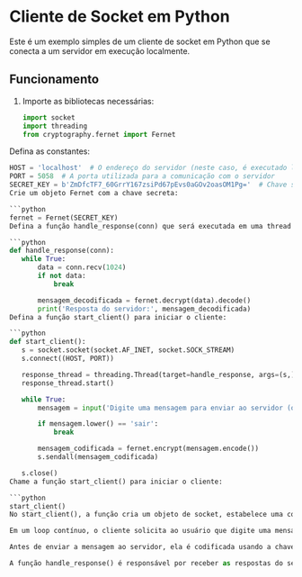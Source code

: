 
# Cliente de Socket em Python

Este é um exemplo simples de um cliente de socket em Python que se conecta a um servidor em execução localmente.

## Funcionamento

1. Importe as bibliotecas necessárias:
   ```python
   import socket
   import threading
   from cryptography.fernet import Fernet
Defina as constantes:

 ```python
HOST = 'localhost'  # O endereço do servidor (neste caso, é executado localmente)
PORT = 5058  # A porta utilizada para a comunicação com o servidor
SECRET_KEY = b'ZmDfcTF7_60GrrY167zsiPd67pEvs0aGOv2oasOM1Pg='  # Chave secreta para criptografia
Crie um objeto Fernet com a chave secreta:

 ```python
fernet = Fernet(SECRET_KEY)
Defina a função handle_response(conn) que será executada em uma thread separada para receber as respostas do servidor:

```python
def handle_response(conn):
    while True:
        data = conn.recv(1024)
        if not data:
            break

        mensagem_decodificada = fernet.decrypt(data).decode()
        print('Resposta do servidor:', mensagem_decodificada)
Defina a função start_client() para iniciar o cliente:

```python
def start_client():
    s = socket.socket(socket.AF_INET, socket.SOCK_STREAM)
    s.connect((HOST, PORT))

    response_thread = threading.Thread(target=handle_response, args=(s,))
    response_thread.start()

    while True:
        mensagem = input('Digite uma mensagem para enviar ao servidor (ou "sair" para encerrar): ')

        if mensagem.lower() == 'sair':
            break

        mensagem_codificada = fernet.encrypt(mensagem.encode())
        s.sendall(mensagem_codificada)

    s.close()
Chame a função start_client() para iniciar o cliente:

```python
start_client()
No start_client(), a função cria um objeto de socket, estabelece uma conexão com o servidor usando o endereço e a porta especificados e inicia uma thread separada para lidar com as respostas do servidor.

Em um loop contínuo, o cliente solicita ao usuário que digite uma mensagem para enviar ao servidor. Se o usuário digitar "sair", o loop será interrompido e a conexão será fechada.

Antes de enviar a mensagem ao servidor, ela é codificada usando a chave secreta fornecida e, em seguida, enviada através do socket para o servidor.

A função handle_response() é responsável por receber as respostas do servidor em um loop contínuo. Ela recebe os dados do socket, decodifica-os usando a chave secreta e imprime a resposta na tela. Quando não há mais dados recebidos, o loop é interrompido e a função termina.
